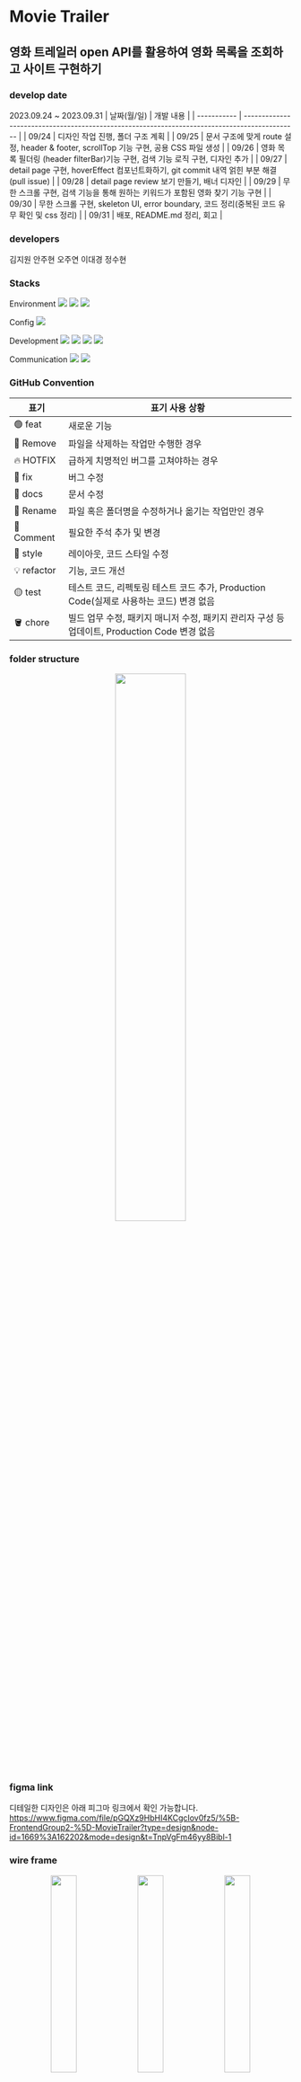 # Movie Trailer

## 영화 트레일러 open API를 활용하여 영화 목록을 조회하고 사이트 구현하기

### develop date

2023.09.24 ~ 2023.09.31
| 날짜(월/일) | 개발 내용 |
| ----------- | --------------------------------------------------------------------------------------------- |
| 09/24 | 디자인 작업 진행, 폴더 구조 계획 |
| 09/25 | 문서 구조에 맞게 route 설정, header & footer, scrollTop 기능 구현, 공용 CSS 파일 생성 |
| 09/26 | 영화 목록 필더링 (header filterBar)기능 구현, 검색 기능 로직 구현, 디자인 추가 |
| 09/27 | detail page 구현, hoverEffect 컴포넌트화하기, git commit 내역 얽힌 부분 해결 (pull issue) |
| 09/28 | detail page review 보기 만들기, 배너 디자인 |
| 09/29 | 무한 스크롤 구현, 검색 기능을 통해 원하는 키워드가 포함된 영화 찾기 기능 구현 |
| 09/30 | 무한 스크롤 구현, skeleton UI, error boundary, 코드 정리(중복된 코드 유무 확인 및 css 정리) |
| 09/31 | 배포, README.md 정리, 회고 |

### developers

김지원 안주현 오주연 이대경 정수현

### Stacks

Environment
<img src="https://img.shields.io/badge/GitHub-000000?style=flat-square&logo=github&logoColor=white">
<img src="https://img.shields.io/badge/Visual%20Studio%20Code-007ACC.svg?&style=for-the-badge&logo=Visual%20Studio%20Code&logoColor=white">
<img src="https://img.shields.io/badge/figma-F24E1E?style=flat-square&logo=figma&logoColor=white">

Config
<img src="https://img.shields.io/badge/NPM-CB3837?style=flat-square&logo=npm&logoColor=white">

Development
<img src="https://img.shields.io/badge/HTML5-E34F26?style=flat-square&logo=html5&logoColor=white">
<img src="https://img.shields.io/badge/CSS3-1572B6?style=flat-square&logo=css3cript&logoColor=white">
<img src="https://img.shields.io/badge/JavaScript-F7DF1E?style=flat-square&logo=javascript&logoColor=white">
<img src="https://img.shields.io/badge/React-61DAFB?style=flat-square&logo=react&logoColor=white">

Communication
<img src="https://img.shields.io/badge/GitHub-000000?style=flat-square&logo=github&logoColor=white">
<img src="https://img.shields.io/badge/discord-5865F2?style=flat-square&logo=discord&logoColor=white">

### GitHub Convention

| 표기        | 표기 사용 상황                                                                                |
| ----------- | --------------------------------------------------------------------------------------------- |
| 🟢 feat     | 새로운 기능                                                                                   |
| 🔴 Remove   | 파일을 삭제하는 작업만 수행한 경우                                                            |
| 🔥 HOTFIX   | 급하게 치명적인 버그를 고쳐야하는 경우                                                        |
| 🐞 fix      | 버그 수정                                                                                     |
| 📂 docs     | 문서 수정                                                                                     |
| 🔖 Rename   | 파일 혹은 폴더명을 수정하거나 옮기는 작업만인 경우                                            |
| 💬 Comment  | 필요한 주석 추가 및 변경                                                                      |
| 🎁 style    | 레이아웃, 코드 스타일 수정                                                                    |
| 💡 refactor | 기능, 코드 개선                                                                               |
| 🟡 test     | 테스트 코드, 리펙토링 테스트 코드 추가, Production Code(실제로 사용하는 코드) 변경 없음       |
| 🪣 chore    | 빌드 업무 수정, 패키지 매니저 수정, 패키지 관리자 구성 등 업데이트, Production Code 변경 없음 |

### folder structure

<p align="center">
    <img src="https://github.com/frontend-2group/MovieTrailer/assets/134191817/66987396-9312-4314-96a3-4266728f9cf9" width="50%">
</p>

### figma link

디테일한 디자인은 아래 피그마 링크에서 확인 가능합니다.
https://www.figma.com/file/pGQXz9HbHI4KCgcIov0fz5/%5B-FrontendGroup2-%5D-MovieTrailer?type=design&node-id=1669%3A162202&mode=design&t=TnpVgFm46yy8Bibl-1

### wire frame

<p align="center">
    <img src="https://github.com/frontend-2group/MovieTrailer/assets/134191817/b5549d84-94e5-407f-9845-c7be58443b4f" width="30%">
    <img src="https://github.com/frontend-2group/MovieTrailer/assets/134191817/e7f58594-17f2-4a28-9fd7-4ec6d1f58220" width="30%">
    <img src="https://github.com/frontend-2group/MovieTrailer/assets/134191817/a7189856-9aac-4a62-8141-c8c09fd61b1c" width="30%">
</p>

### design

<p align="center">왼쪽은 메인 페이지입니다. 왼쪽은 cursor :hover,  :focus 시 변하게 될 css가 적용된 메인 페이지 입니다.</p>
<p align="center">
    <img src="https://github.com/frontend-2group/MovieTrailer/assets/134191817/c0bac63f-c59a-4b8e-835e-693433989f9b" width="40%">
    <img src="https://github.com/frontend-2group/MovieTrailer/assets/134191817/fc24f39f-951b-4f0a-92ed-70970a237c09" width="40%">
</p>
<p align="center">검색 시 보이게 될 화면입니다.</p>
<p align="center">
    <img src="https://github.com/frontend-2group/MovieTrailer/assets/134191817/e2fffae6-a776-4142-87fa-8430579d1634" width="40%">
</p>
<p align="center">상세보기 버튼 클릭 시 보이게 될 영화의 상세 정보를 그려주는 화면입니다.</p>
<p align="center">
    <img src="https://github.com/frontend-2group/MovieTrailer/assets/134191817/778568d6-ddee-43d3-9827-737aa222846f" width="40%">
</>

### preview MV

### deploy

배포 주소 :

